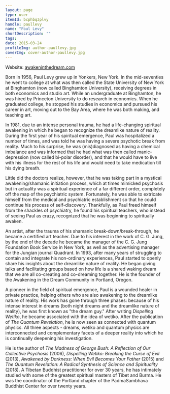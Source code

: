 ```yaml
---
layout: page
type: user
itemId: bcphbq3plvy
handle: paullevy
name: "Paul Levy"
shortDescription: ""
tags:
date: 2015-03-24
profileImg: author-paullevy.jpg
coverImg: cover-author-paullevy.jpg
---
```


Website: [awakeninthedream.com](https://www.awakeninthedream.com)

Born in 1956, Paul Levy grew up in Yonkers, New York. In the mid-seventies he went to college at what was then called the State University of New York at Binghamton (now called Binghamton University), receiving degrees in both economics and studio art. While an undergraduate at Binghamton, he was hired by Princeton University to do research in economics. When he graduated college, he stopped his studies in economics and pursued his career in art, moving out to the Bay Area, where he was both making, and teaching art.

In 1981, due to an intense personal trauma, he had a life-changing spiritual awakening in which he began to recognize the dreamlike nature of reality. During the first year of his spiritual emergence, Paul was hospitalized a number of times, and was told he was having a severe psychotic break from reality. Much to his surprise, he was (mis)diagnosed as having a chemical imbalance and was informed that he had what was then called manic-depression (now called bi-polar disorder), and that he would have to live with his illness for the rest of his life and would need to take medication till his dying breath.

Little did the doctors realize, however, that he was taking part in a mystical awakening/shamanic initiation process, which at times mimicked psychosis but in actuality was a spiritual experience of a far different order, completely off the map of the psychiatric system. Fortunately, he was able to extricate himself from the medical and psychiatric establishment so that he could continue his process of self-discovery. Thankfully, as Paul freed himself from the shackles of psychiatry, he found his spiritual teachers, who instead of seeing Paul as crazy, recognized that he was beginning to spiritually awaken.

An artist, after the trauma of his shamanic break-down/break-through, he became a certified art teacher. Due to his interest in the work of C. G. Jung, by the end of the decade he became the manager of the C. G. Jung Foundation Book Service in New York, as well as the advertising manager for the Jungian journal Quadrant. In 1993, after many years of struggling to contain and integrate his non-ordinary experiences, Paul started to openly share his insights about the dreamlike nature of reality. He began giving talks and facilitating groups based on how life is a shared waking dream that we are all co-creating and co-dreaming together. He is the founder of the Awakening in the Dream Community in Portland, Oregon. 

A pioneer in the field of spiritual emergence, Paul is a wounded healer in private practice, helping others who are also awakening to the dreamlike nature of reality. His work has gone through three phases: because of his intense interest in dreams (both night dreams and the dreamlike nature of reality), he was first known as "the dream guy." After writing *Dispelling Wetiko*, he became associated with the idea of wetiko. After the publication of *The Quantum Revelation*, he is now seen as connected with quantum physics. All three aspects - dreams, wetiko and quantum physics are interconnected and complementary facets of a deeper reality into which he is continually deepening his investigation. 

He is the author of *The Madness of George Bush: A Reflection of Our Collective Psychosis* (2006), *Dispelling Wetiko: Breaking the Curse of Evil* (2013), *Awakened by Darkness: When Evil Becomes Your Father* (2015) and *The Quantum Revelation: A Radical Synthesis of Science and Spirituality* (2018). A Tibetan Buddhist practitioner for over 30 years, he has intimately studied with some of the greatest spiritual masters of Tibet and Burma. He was the coordinator of the Portland chapter of the PadmaSambhava Buddhist Center for over twenty years. 